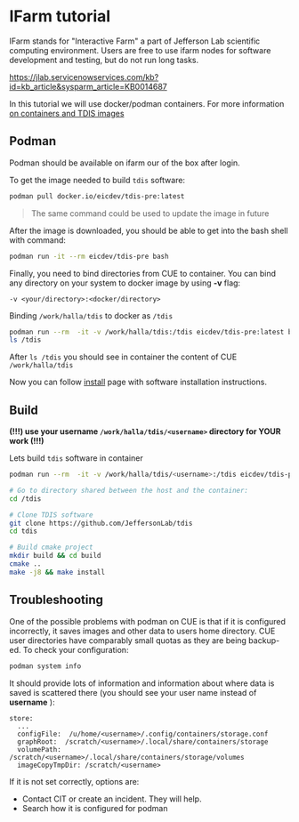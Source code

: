 # IFarm tutorial

IFarm stands for "Interactive Farm" a part of Jefferson Lab scientific computing environment.
Users are free to use ifarm nodes for software development and testing, but do not run long tasks.

https://jlab.servicenowservices.com/kb?id=kb_article&sysparm_article=KB0014687

In this tutorial we will use docker/podman containers. For more information [on containers and TDIS images](containers.md)

## Podman

Podman should be available on ifarm our of the box after login. 

To get the image needed to build `tdis` software: 

```bash
podman pull docker.io/eicdev/tdis-pre:latest
```

> The same command could be used to update the image in future

After the image is downloaded, you should be able to get into the bash shell with command: 

```bash
podman run -it --rm eicdev/tdis-pre bash
```

Finally, you need to bind directories from CUE to container.
You can bind any directory on your system to docker image by using **-v** flag:

```
-v <your/directory>:<docker/directory>
```

Binding `/work/halla/tdis` to docker as `/tdis` 

```bash
podman run --rm  -it -v /work/halla/tdis:/tdis eicdev/tdis-pre:latest bash
ls /tdis
```

After `ls /tdis` you should see in container the content of CUE `/work/halla/tdis`

Now you can follow [install](install.md) page with software installation instructions.


## Build 

**(!!!) use your username `/work/halla/tdis/<username>` directory for YOUR work (!!!)**

Lets build `tdis` software in container

```bash
podman run --rm  -it -v /work/halla/tdis/<username>:/tdis eicdev/tdis-pre:latest bash

# Go to directory shared between the host and the container:
cd /tdis

# Clone TDIS software
git clone https://github.com/JeffersonLab/tdis
cd tdis

# Build cmake project
mkdir build && cd build
cmake ..
make -j8 && make install
```


## Troubleshooting

One of the possible problems with podman on CUE is that if it is configured incorrectly, it saves 
images and other data to users home directory. CUE user directories have comparably small quotas as 
they are being backup-ed. To check your configuration:   

```bash
podman system info
```

It should provide lots of information and information about where data is saved is scattered there
(you should see your user name instead of **username** ): 


```
store:
  ...
  configFile:  /u/home/<username>/.config/containers/storage.conf
  graphRoot:  /scratch/<username>/.local/share/containers/storage
  volumePath: /scratch/<username>/.local/share/containers/storage/volumes
  imageCopyTmpDir: /scratch/<username>
```

If it is not set correctly, options are: 

- Contact CIT or create an incident. They will help.  
- Search how it is configured for podman

